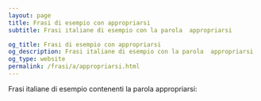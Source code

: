 ```yaml
---
layout: page
title: Frasi di esempio con appropriarsi 
subtitle: Frasi italiane di esempio con la parola  appropriarsi

og_title: Frasi di esempio con appropriarsi 
og_description: Frasi italiane di esempio con la parola  appropriarsi
og_type: website
permalink: /frasi/a/appropriarsi.html
---
```


Frasi italiane di esempio contenenti la parola appropriarsi:


